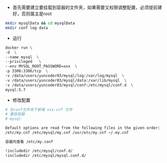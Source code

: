 + 首先需要建立要挂载到容器的文件夹，如果需要又权限调整配置，必须提前建好，否则属主是root

```bash
mkdir mysqlData && cd mysqlData
mkdir conf log data
```

+ 运行

```bash
docker run \
-d  \
--name mysql  \
--privileged   \
--env MYSQL_ROOT_PASSWORD=xxx  \
-p 3306:3306/tcp  \
-v /data/users/yuncoder03/mysql/log:/var/log/mysql  \
-v /data/users/yuncoder03/mysql/data:/var/lib/mysql  \
-v /data/users/yuncoder03/mysql/conf:/etc/mysql/conf.d  \
mysql:5.7
```

+ 修改配置

```bash
# 在conf文件夹下新增 xxx.cnf 文件
# 重启容器
# mysql
```

```bash
Default options are read from the following files in the given order:
/etc/my.cnf /etc/mysql/my.cnf /usr/etc/my.cnf ~/.my.cnf

容器内查看 /etc/my.conf

!includedir /etc/mysql/conf.d/
!includedir /etc/mysql/mysql.conf.d/
```

